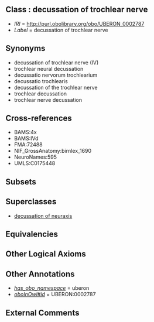 
## Class : decussation of trochlear nerve

 * *IRI* = http://purl.obolibrary.org/obo/UBERON_0002787
 * *Label* = decussation of trochlear nerve

## Synonyms

 * decussation of trochlear nerve (IV)
 * trochlear neural decussation
 * decussatio nervorum trochlearium
 * decussatio trochlearis
 * decussation of the trochlear nerve
 * trochlear decussation
 * trochlear nerve decussation

## Cross-references

 * BAMS:4x
 * BAMS:IVd
 * FMA:72488
 * NIF_GrossAnatomy:birnlex_1690
 * NeuroNames:595
 * UMLS:C0175448

## Subsets


## Superclasses

 * [decussation of neuraxis](../../UBERON/18/UBERON_0007418.md)

## Equivalencies


## Other Logical Axioms


## Other Annotations

 * *[has_obo_namespace](../../ce/oboInOwl#hasOBONamespace.md)* = uberon
 * *[oboInOwl#id](../../id/oboInOwl#id.md)* = UBERON:0002787

## External Comments

